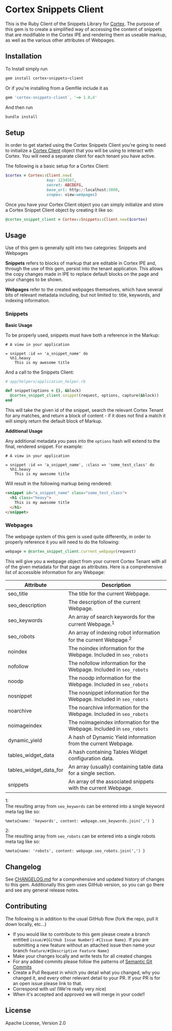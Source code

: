 # Cortex Snippets Client

This is the Ruby Client of the Snippets Library for [Cortex](https://github.com/cortex-cms). The purpose of this gem is to create a simplified way of accessing the content of snippets that are modifiable in the Cortex IPE and rendering them as useable markup, as well as the various other attributes of Webpages.

## Installation


To Install simply run

```ruby
gem install cortex-snippets-client
```

Or if you're installing from a Gemfile include it as

```ruby
gem 'cortex-snippets-client`, '~> 1.0.4'
```

And then run

```ruby
bundle install
```

## Setup


In order to get started using the Cortex Snippets Client you're going to need to initialize a [Cortex Client](https://github.com/cortex-cms/cortex-client-ruby) object that you will be using to interact with Cortex. You will need a separate client for each tenant you have active.

The following is a basic setup for a Cortex Client:

```ruby
$cortex = Cortex::Client.new(
				  key: 1234567,
                  secret: ABCDEFG,
                  base_url: http://localhost:3000,
                  scopes: view:webpages)
```

Once you have your Cortex Client object you can simply initialize and store a Cortex Snippet Client object by creating it like so:

```ruby
@cortex_snippet_client = Cortex::Snippets::Client.new($cortex)
```

## Usage


Use of this gem is generally split into two categories: Snippets and Webpages

**Snippets** refers to blocks of markup that are editable in Cortex IPE and, through the use of this gem, persist into the tenant application. This allows the copy changes made in IPE to replace default blocks on the page and your changes to be shown.

**Webpages** refer to the created webpages themselves, which have several bits of relevant metadata including, but not limited to: title, keywords, and indexing information.

### Snippets


**Basic Usage**

To be properly used, snippets must have both a reference in the Markup:

```haml
# A view in your application

= snippet :id => 'a_snippet_name' do
  %h1.heavy
    This is my awesome title
```

And a call to the Snippets Client:

```ruby
# app/helpers/application_helper.rb

def snippet(options = {}, &block)
  @cortex_snippet_client.snippet(request, options, capture(&block))
end
```

This will take the given id of the snippet, search the relevant Cortex Tenant for any matches, and return a block of content - if it does not find a match it will simply return the default block of Markup.

**Additional Usage**

Any additional metadata you pass into the `options` hash will extend to the final, rendered snippet. For example:

```haml
# A view in your application

= snippet :id => 'a_snippet_name', :class => 'some_test_class' do
  %h1.heavy
    This is my awesome title
```

Will result in the following markup being rendered:

```html
<snippet id="a_snippet_name" class="some_test_class">
  <h1 class="heavy">
	This is my awesome title
  </h1>
</snippet>
```

### Webpages

The webpage system of this gem is used quite differently, in order to properly reference it you will need to do the following:

```ruby
webpage = @cortex_snippet_client.current_webpage(request)
```

This will give you a webpage object from your current Cortex Tenant with all of the given metadata for that page as attributes. Here is a comprehensive list of accessible information for any Webpage:

|Attribute|Description|
|---|---|
|seo_title| The title for the current Webpage.|
|seo_description| The description of the current Webpage.|
|seo_keywords| An array of search keywords for the current Webpage.<sup>1</sup>|
|seo_robots| An array of indexing robot information for the current Webpage.<sup>2</sup>|
|noindex| The noindex information for the Webpage. Included in `seo_robots`|
|nofollow| The nofollow information for the Webpage. Included in `seo_robots`|
|noodp| The noodp information for the Webpage. Included in `seo_robots`|
|nosnippet| The nosnippet information for the Webpage. Included in `seo_robots`|
|noarchive| The noarchive information for the Webpage. Included in `seo_robots`|
|noimageindex| The noimageindex information for the Webpage. Included in `seo_robots`|
|dynamic_yield| A hash of Dynamic Yield information from the current Webpage.|
|tables_widget_data| A hash containing Tables Widget configuration data.|
|tables_widget_data_for| An array (usually) containing table data for a single section.|
|snippets|An array of the associated snippets with the current Webpage.|

1:<br>
The resulting array from `seo_keywords` can be entered into a single keyword meta tag like so:

```haml
%meta{name: 'keywords', content: webpage.seo_keywords.join(',') }
```

2:<br>
The resulting array from `seo_robots` can be entered into a single robots meta tag like so:

```haml
%meta{name: 'robots', content: webpage.seo_robots.join(',') }
```

## Changelog
See [CHANGELOG.md](CHANGELOG.md) for a comprehensive and updated history of changes to this gem. Additionally this gem uses GitHub version, so you can go there and see any general release notes.

## Contributing
The following is in addition to the usual GitHub flow (fork the repo, pull it down locally, etc...)

* If you would like to contribute to this gem please create a branch entitled `issue/#{GitHub Issue Number}-#{Issue Name}`. If you are submitting a new feature without an attached issue then name your branch `feature/#{Descriptive Feature Name}`
* Make your changes locally and write tests for all created changes
* For any added commits please follow the patterns of [Semantic Git Commits](https://github.com/ElliottAYoung/git-semantic-commits)
* Create a Pull Request in which you detail what you changed, why you changed it, and every other relevant detail to your PR. If your PR is for an open issue please link to that.
* Correspond with us! (We're really very nice)
* When it's accepted and approved we will merge in your code!!

## License
Apache License, Version 2.0

